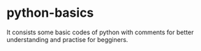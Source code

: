 # python-basics
It consists some basic codes of python with comments for better understanding and practise for begginers.

